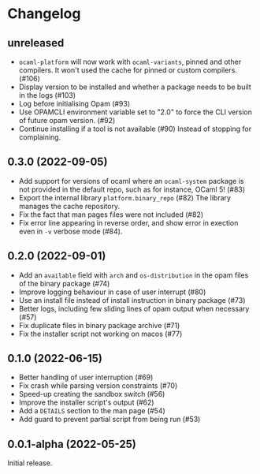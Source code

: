# Changelog

## unreleased

- `ocaml-platform` will now work with `ocaml-variants`, pinned and other
  compilers. It won't used the cache for pinned or custom compilers. (#106)
- Display version to be installed and whether a package needs to be built in the
  logs (#103)
- Log before initialising Opam (#93)
- Use OPAMCLI environment variable set to "2.0" to force the CLI version of
  future opam version. (#92)
- Continue installing if a tool is not available (#90)
  Instead of stopping for complaining.

## 0.3.0 (2022-09-05)

- Add support for versions of ocaml where an `ocaml-system` package is not
  provided in the default repo, such as for instance, OCaml 5! (#83)
- Export the internal library `platform.binary_repo` (#82)
  The library manages the cache repository.
- Fix the fact that man pages files were not included (#82)
- Fix error line appearing in reverse order, and show error in exection even in
  `-v` verbose mode (#84).

## 0.2.0 (2022-09-01)

- Add an `available` field with `arch` and `os-distribution` in the opam files
  of the binary package (#74)
- Improve logging behaviour in case of user interrupt (#80)
- Use an install file instead of install instruction in binary package (#73)
- Better logs, including few sliding lines of opam output when necessary (#57)
- Fix duplicate files in binary package archive (#71)
- Fix the installer script not working on macos (#77)

## 0.1.0 (2022-06-15)

- Better handling of user interruption (#69)
- Fix crash while parsing version constraints (#70)
- Speed-up creating the sandbox switch (#56)
- Improve the installer script's output (#62)
- Add a `DETAILS` section to the man page (#54)
- Add guard to prevent partial script from being run (#53)

## 0.0.1-alpha (2022-05-25)

Initial release.

